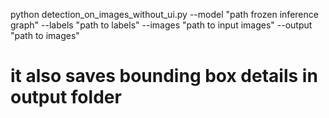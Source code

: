 python detection_on_images_without_ui.py --model "path frozen inference graph" --labels "path to labels" --images "path to input images" --output "path to images" 

# it also saves bounding box details in output folder
